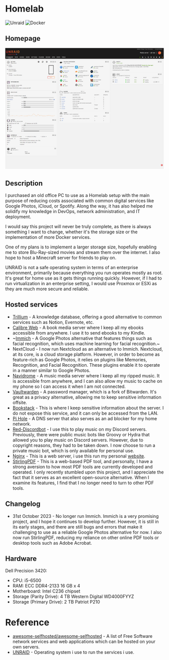 # Homelab

![Unraid](https://img.shields.io/badge/unraid-%23F15A2C.svg?style=for-the-badge&logo=unraid&logoColor=white) ![Docker](https://img.shields.io/badge/docker-%230db7ed.svg?style=for-the-badge&logo=docker&logoColor=white)

## Homepage

![Homepage](homepage.png)

## Description

I purchased an old office PC to use as a Homelab setup with the main purpose of reducing costs associated with common digital services like Google Photos, iCloud, or Spotify. Along the way, it has also helped me solidify my knowledge in DevOps, network administration, and IT deployment.

I would say this project will never be truly complete, as there is always something I want to change, whether it's the storage size or the implementation of more Docker services.

One of my plans is to implement a larger storage size, hopefully enabling me to store Blu-Ray-sized movies and stream them over the internet. I also hope to host a Minecraft server for friends to play on.

UNRAID is not a safe operating system in terms of an enterprise environment, primarily because everything you run operates mostly as root. It's great for home use as it gets things running quickly. However, if I had to run virtualization in an enterprise setting, I would use Proxmox or ESXi as they are much more secure and reliable.

## Hosted services

+ [Trillium](https://github.com/zadam/trilium) - A knowledge database, offering a good alternative to common services such as Notion, Evernote, etc.
+ [Calibre Web](https://github.com/janeczku/calibre-web) - A book media server where I keep all my ebooks accessible from anywhere. I use it to send ebooks to my Kindle.
+ ~[Immich](https://github.com/immich-app/immich) - A Google Photos alternative that features things such as facial recognition, which uses machine learning for facial recognition.~
+ NextCloud - I now run Nextcloud as an alternative to Immich. Nextcloud, at its core, is a cloud storage platform. However, in order to become as feature-rich as Google Photos, it relies on plugins like Memories, Recognition, and Facial Recognition. These plugins enable it to operate in a manner similar to Google Photos.
+ [Navidrome](https://github.com/navidrome/navidrome) - A music media server where I keep all my ripped music. It is accessible from anywhere, and I can also allow my music to cache on my phone so I can access it when I am not connected.
+ [Vaultwarden](https://github.com/dani-garcia/vaultwarden) - A password manager, which is a fork of Bitwarden. It's great as a privacy alternative, allowing me to keep sensitive information offsite.
+ [Bookstack](https://github.com/BookStackApp/BookStack) - This is where I keep sensitive information about the server. I do not expose this service, and it can only be accessed from the LAN.
+ [Pi Hole](https://github.com/pi-hole/pi-hole) - A DNS server that also serves as an ad blocker for my home network.
+ [Red-Discordbot](https://github.com/Cog-Creators/Red-DiscordBot) - I use this to play music on my Discord servers. Previously, there were public music bots like Groovy or Hydra that allowed you to play music on Discord servers. However, due to copyright reasons, they had to be taken down. I now choose to run a private music bot, which is only available for personal use.
+ [Nginx](https://nginx.org/) - This is a web server, i use this run my personal [website](https://qltcloud.com/).
+ [StirlingPDF](https://github.com/Frooodle/Stirling-PDF) - This is a web-based PDF tool, and personally, I have a strong aversion to how most PDF tools are currently developed and operated. I only recently stumbled upon this project, and I appreciate the fact that it serves as an excellent open-source alternative. When I examine its features, I find that I no longer need to turn to other PDF tools.

## Changelog

+ 31st October 2023 - No longer run Immich. Immich is a very promising project, and I hope it continues to develop further. However, it is still in its early stages, and there are still bugs and errors that make it challenging to use as a reliable Google Photos alternative for now. I also now run StirlingPDF, reducing my reliance on other online PDF tools or desktop tools such as Adobe Acrobat.

## Hardware

Dell Precision 3420:
- CPU: i5-6500
- RAM: ECC DDR4-2133 16 GB x 4
- Motherboard:  Intel C236 chipset
- Storage (Parity Drive): 4 TB Western Digital WD4000FYYZ
- Storage (Primary Drive): 2 TB Patriot P210

# Reference
+ [awesome-selfhosted/awesome-selfhosted](https://github.com/awesome-selfhosted/awesome-selfhosted) - A list of Free Software network services and web applications which can be hosted on your own servers.
+ [UNRAID](https://https://unraid.net/) - Operating system i use to run the services i use.
